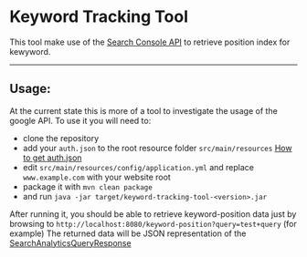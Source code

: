 # Keyword Tracking Tool
This tool make use of the [Search Console API](https://developers.google.com/webmaster-tools/) to retrieve position index for kewyword.


____

## Usage:
At the current state this is more of a tool to investigate the usage of the google API. To use it you will need to:
- clone the repository
- add your `auth.json` to the root resource folder `src/main/resources` [How to get auth.json](https://developers.google.com/identity/protocols/OAuth2ServiceAccount)
- edit `src/main/resources/config/application.yml` and replace `www.example.com` with your website root
- package it with `mvn clean package`
- and run `java -jar target/keyword-tracking-tool-<version>.jar`

After running it, you should be able to retrieve keyword-position data just by browsing to `http://localhost:8080/keyword-position?query=test+query` (for example)
The returned data will be JSON representation of the [SearchAnalyticsQueryResponse](https://developers.google.com/resources/api-libraries/documentation/webmasters/v3/java/latest/com/google/api/services/webmasters/model/SearchAnalyticsQueryResponse.html)
